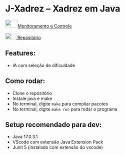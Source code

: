 # J-Xadrez – Xadrez em Java

<a href="https://docs.google.com/spreadsheets/d/1a5Nc3pKskJVpm6gM_Te1dmpv3l2tpfCo/edit#gid=1338283704" target="_blank"><img height="25" width="40" src="https://upload.wikimedia.org/wikipedia/commons/3/30/Google_Sheets_logo_%282014-2020%29.svg">Monitoramento e Controle</a>

<a href="https://drive.google.com/drive/folders/16w8iwMS75xPFgmPGsoqOmQ5f6n_jeHa8?usp=share_link" target="_blank"><img height="20" width="35" src="https://upload.wikimedia.org/wikipedia/commons/1/12/Google_Drive_icon_%282020%29.svg"> Repositório</a>

## Features:
- IA com seleção de dificuldade
## Como rodar:
- Clone o repositório
- Instale java e make
- No terminal, digite `make` para compilar pacotes
- No terminal, digite `make run` para rodar o programa
## Setup recomendado para dev:
- Java 17.0.3.1
- VScode com extensão Java Extension Pack
- Junit 5 (instalado com extensão do vscode)
